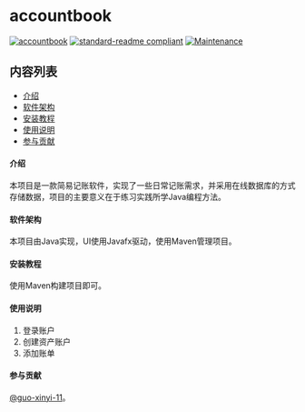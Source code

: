 # accountbook

[![accountbook](https://img.shields.io/badge/accountbook-java-<COLOR>.svg)](https://github.com/GEXRain/accountbook/) [![standard-readme compliant](https://img.shields.io/badge/readme%20style-standard-brightgreen.svg)](https://github.com/RichardLitt/standard-readme) [![Maintenance](https://img.shields.io/badge/Maintained%3F-yes-green.svg)](https://github.com/GEXRain/accountbook//graphs/commit-activity)



## 内容列表

- [介绍](#介绍)
- [软件架构](#软件架构)
- [安装教程](#安装教程)
- [使用说明](#使用说明)
- [参与贡献](#参与贡献)


#### 介绍

本项目是一款简易记账软件，实现了一些日常记账需求，并采用在线数据库的方式存储数据，项目的主要意义在于练习实践所学Java编程方法。

#### 软件架构
本项目由Java实现，UI使用Javafx驱动，使用Maven管理项目。


#### 安装教程

使用Maven构建项目即可。

#### 使用说明

1.  登录账户
2.  创建资产账户
3.  添加账单

#### 参与贡献

[@guo-xinyi-11](https://gitee.com/guo-xinyi-11)。

